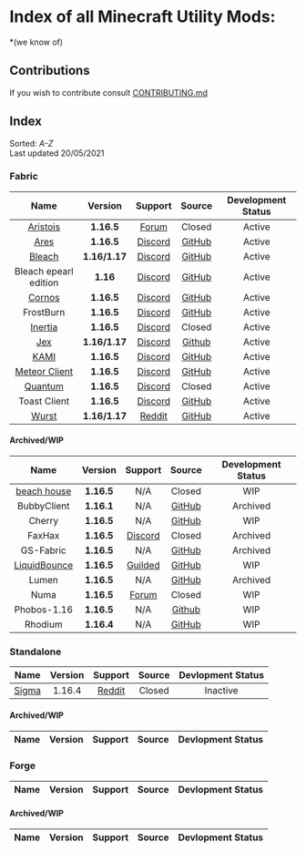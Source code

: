 # Index of all Minecraft Utility Mods:
*(we know of)

## Contributions
If you wish to contribute consult [CONTRIBUTING.md](https://github.com/UtilityMods/Index/blob/main/CONTRIBUTING.md)

## Index

Sorted: *A-Z*     
Last updated 20/05/2021

### Fabric

| Name | Version | Support | Source | Development Status |
|:-:|:-:|:-:|:-:|:-:|
| [Aristois](https://aristois.net/) | **1.16.5** | [Forum](https://discuss.aristois.net/) | Closed | Active |
| [Ares](https://aresclient.org/) | **1.16.5** | [Discord](https://discord.com/invite/GtBgknj) | [GitHub](https://github.com/AresClient/ares) | Active |
| [Bleach](https://bleachhack.github.io) | **1.16/1.17** | [Discord](https://bleachhack.github.io/discord) | [GitHub](https://github.com/BleachDrinker420/bleachhack-1.14) | Active |
| Bleach epearl edition | **1.16** | [Discord](https://discord.com/invite/WkdpPZ6) | [GitHub](https://github.com/22s/bleachhack-1.16-epearl-edition) | Active |
| [Cornos](https://cornos.cf) | **1.16.5** | [Discord](https://discord.gg/rvC7F798xQ) | [GitHub](https://github.com/AriliusClient/Cornos) | Active |
| FrostBurn | **1.16.5** | [Discord](https://discord.gg/XkpYgpfHtc) | [GitHub](https://github.com/evaan/FrostBurn) | Active |
| [Inertia](https://inertiaclient.com/) | **1.16.5** | [Discord](https://discord.com/invite/ZyMKgSm) | Closed | Active |
| [Jex](https://jexclient.com) | **1.16/1.17** | [Discord](https://discord.gg/6sCnhXuAG6) | [Github](https://github.com/DustinRepo/JexClient-main) | Active
| [KAMI](https://kamiclient.com) | **1.16.5** | [Discord](https://discord.gg/9hvwgeg) | [GitHub](https://github.com/zeroeightysix/KAMI) | Active |
| [Meteor Client](https://meteorclient.com/) | **1.16.5** | [Discord](https://discord.com/invite/bBGQZvd) | [GitHub](https://github.com/MeteorDevelopment/meteor-client) | Active |
| [Quantum](https://quantumclient.org/) |  **1.16.5**  | [Discord](https://discord.gg/DC358waTEZ) | Closed | Active |
| Toast Client | **1.16.5** | [Discord](https://discord.gg/PASHZanfyc) | [GitHub](https://github.com/RemainingToast/ToastClient) | Active |
| [Wurst](https://www.wurstclient.net/) | **1.16/1.17** | [Reddit](https://www.reddit.com/r/WurstClient/) | [GitHub](https://github.com/Wurst-Imperium/Wurst7) | Active |

#### Archived/WIP
| Name | Version | Support | Source | Development Status |
|:-:|:-:|:-:|:-:|:-:|
| [beach house](https://beach-house-development.github.io/website/) |  **1.16.5**  | N/A | Closed | WIP |
| BubbyClient | **1.16.1** | N/A | [GitHub](https://github.com/BubbyRoosh1/BubbyClient-Fabric-1.16) | Archived |
| Cherry | **1.16.5** | N/A | [GitHub](https://github.com/Gav06/Cherry-Client) | WIP |
| FaxHax | **1.16.5** | [Discord](https://discord.gg/D6XqgbVGFT) | Closed | Archived |
| GS-Fabric | **1.16.5** | N/A | [GitHub](https://github.com/IUDevman/gamesense-fabric) | Archived |
| [LiquidBounce](https://liquidbounce.net) | **1.16.5** | [Guilded](https://www.guilded.gg/CCBlueX) | [GitHub](https://github.com/CCBlueX/LiquidBounce) | WIP |
| Lumen | **1.16.5** | N/A | [GitHub](https://github.com/olliem5/lumen) | Archived |
| Numa |  **1.16.5**  | [Forum](https://numaclient.net/) | Closed | WIP |
| Phobos-1.16 | **1.16.5** | N/A | [Github](https://github.com/MOMIN5/Phobos-1.16) | WIP |
| Rhodium | **1.16.4** | N/A | [GitHub](https://github.com/IUDevman/Rhodium) | WIP |

### Standalone

| Name | Version | Support | Source | Devlopment Status |
|:-:|:-:|:-:|:-:|:-:|
| [Sigma](https://sigmaclient.info) | 1.16.4 | [Reddit](https://www.reddit.com/r/SigmaClient) | Closed | Inactive |

#### Archived/WIP

| Name | Version | Support | Source | Devlopment Status |
|:-:|:-:|:-:|:-:|:-:|

### Forge

| Name | Version | Support | Source | Devlopment Status |
|:-:|:-:|:-:|:-:|:-:|

#### Archived/WIP

| Name | Version | Support | Source | Devlopment Status |
|:-:|:-:|:-:|:-:|:-:|
